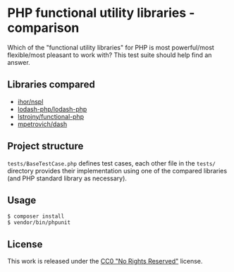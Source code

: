 # PHP functional utility libraries - comparison

Which of the "functional utility libraries" for PHP is
most powerful/most flexible/most pleasant to work with?
This test suite should help find an answer.

## Libraries compared

* [ihor/nspl](https://github.com/ihor/nspl)
* [lodash-php/lodash-php](https://github.com/lodash-php/lodash-php)
* [lstrojny/functional-php](https://github.com/lstrojny/functional-php)
* [mpetrovich/dash](https://github.com/mpetrovich/dash)

## Project structure

`tests/BaseTestCase.php` defines test cases, each other file in the `tests/` directory
provides their implementation using one of the compared libraries
(and PHP standard library as necessary).

## Usage

```
$ composer install
$ vendor/bin/phpunit
```

## License

This work is released under the
[CC0 "No Rights Reserved"](https://creativecommons.org/share-your-work/public-domain/cc0/)
license.
